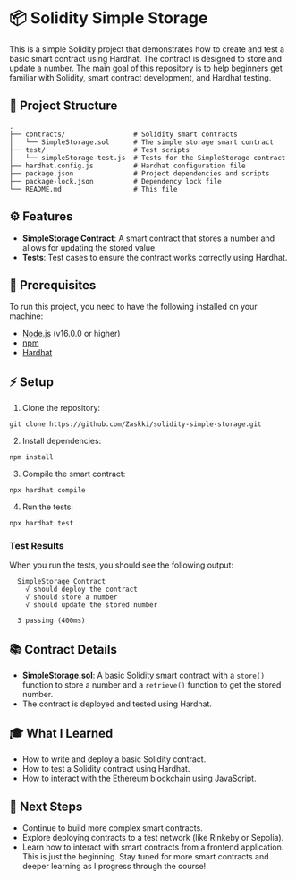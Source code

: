 
# 📦 Solidity Simple Storage

This is a simple Solidity project that demonstrates how to create and test a basic smart contract using Hardhat. The contract is designed to store and update a number. The main goal of this repository is to help beginners get familiar with Solidity, smart contract development, and Hardhat testing.

## 📁 Project Structure

```
.
├── contracts/                 # Solidity smart contracts
│   └── SimpleStorage.sol      # The simple storage smart contract
├── test/                      # Test scripts
│   └── simpleStorage-test.js  # Tests for the SimpleStorage contract
├── hardhat.config.js          # Hardhat configuration file
├── package.json               # Project dependencies and scripts
├── package-lock.json          # Dependency lock file
└── README.md                  # This file
```

## ⚙️ Features

- **SimpleStorage Contract**: A smart contract that stores a number and allows for updating the stored value.
- **Tests**: Test cases to ensure the contract works correctly using Hardhat.

## 📜 Prerequisites

To run this project, you need to have the following installed on your machine:

- [Node.js](https://nodejs.org/) (v16.0.0 or higher)
- [npm](https://www.npmjs.com/)
- [Hardhat](https://hardhat.org/)

## ⚡ Setup

1. Clone the repository:

```
git clone https://github.com/Zaskki/solidity-simple-storage.git
```

2. Install dependencies:

```
npm install
```

3. Compile the smart contract:

```
npx hardhat compile
```

4. Run the tests:

```
npx hardhat test
```

### Test Results

When you run the tests, you should see the following output:

```
  SimpleStorage Contract
    √ should deploy the contract
    √ should store a number
    √ should update the stored number

  3 passing (400ms)
```

## 📚 Contract Details

- **SimpleStorage.sol**: A basic Solidity smart contract with a `store()` function to store a number and a `retrieve()` function to get the stored number.
- The contract is deployed and tested using Hardhat.

## 🎓 What I Learned

- How to write and deploy a basic Solidity contract.
- How to test a Solidity contract using Hardhat.
- How to interact with the Ethereum blockchain using JavaScript.

## 🚀 Next Steps

- Continue to build more complex smart contracts.
- Explore deploying contracts to a test network (like Rinkeby or Sepolia).
- Learn how to interact with smart contracts from a frontend application.
This is just the beginning. Stay tuned for more smart contracts and deeper learning as I progress through the course!
